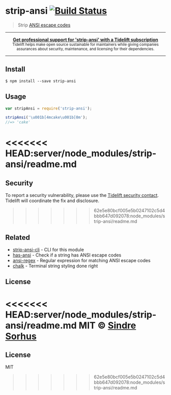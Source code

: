 # strip-ansi [![Build Status](https://travis-ci.org/chalk/strip-ansi.svg?branch=master)](https://travis-ci.org/chalk/strip-ansi)

> Strip [ANSI escape codes](http://en.wikipedia.org/wiki/ANSI_escape_code)

---

<div align="center">
	<b>
		<a href="https://tidelift.com/subscription/pkg/npm-strip-ansi?utm_source=npm-strip-ansi&utm_medium=referral&utm_campaign=readme">Get professional support for 'strip-ansi' with a Tidelift subscription</a>
	</b>
	<br>
	<sub>
		Tidelift helps make open source sustainable for maintainers while giving companies<br>assurances about security, maintenance, and licensing for their dependencies.
	</sub>
</div>

---

## Install

```
$ npm install --save strip-ansi
```


## Usage

```js
var stripAnsi = require('strip-ansi');

stripAnsi('\u001b[4mcake\u001b[0m');
//=> 'cake'
```


<<<<<<< HEAD:server/node_modules/strip-ansi/readme.md
=======
## Security

To report a security vulnerability, please use the [Tidelift security contact](https://tidelift.com/security). Tidelift will coordinate the fix and disclosure.


>>>>>>> 62e5e80bcf005e5b0247102c5d4bbb647d092078:node_modules/strip-ansi/readme.md
## Related

- [strip-ansi-cli](https://github.com/chalk/strip-ansi-cli) - CLI for this module
- [has-ansi](https://github.com/chalk/has-ansi) - Check if a string has ANSI escape codes
- [ansi-regex](https://github.com/chalk/ansi-regex) - Regular expression for matching ANSI escape codes
- [chalk](https://github.com/chalk/chalk) - Terminal string styling done right


## License

<<<<<<< HEAD:server/node_modules/strip-ansi/readme.md
MIT © [Sindre Sorhus](http://sindresorhus.com)
=======

## License

MIT
>>>>>>> 62e5e80bcf005e5b0247102c5d4bbb647d092078:node_modules/strip-ansi/readme.md
